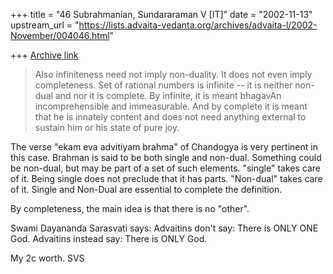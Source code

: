 +++
title = "46 Subrahmanian, Sundararaman V [IT]"
date = "2002-11-13"
upstream_url = "https://lists.advaita-vedanta.org/archives/advaita-l/2002-November/004046.html"

+++
[Archive link](https://lists.advaita-vedanta.org/archives/advaita-l/2002-November/004046.html)

> Also infiniteness need not imply non-duality. It does not even imply
> completeness. Set of rational numbers is infinite -- it is neither
> non-dual and nor it is complete. By infinite, it is meant bhagavAn
> incomprehensible and immeasurable.  And by complete it is
> meant that he
> is innately content and does not need anything external to sustain him
> or his state of pure joy.

The verse "ekam eva advitiyam brahma" of Chandogya is very pertinent in this
case.  Brahman is said to be both single and non-dual.  Something could be
non-dual, but may be part of a set of such elements.  "single" takes care of
it.  Being single does not preclude that it has parts. "Non-dual" takes care
of it.  Single and Non-Dual are essential to complete the definition.

By completeness, the main idea is that there is no "other".

Swami Dayananda Sarasvati says:
Advaitins don't say:  There is ONLY ONE God.
Advaitins instead say:  There is ONLY God.

My 2c worth.
SVS

